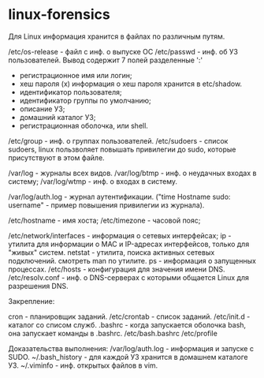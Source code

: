 # linux-forensics

Для Linux информация хранится в файлах по различным путям.

/etc/os-release - файл с инф. о выпуске ОС
/etc/passwd     - инф. об УЗ пользователей. Вывод содержит 7 полей разделенные ':'
- регистрационное имя или логин;
- хеш пароля (x) информация о хеш пароля хранится в etc/shadow.
- идентификатор пользователя;
- идентификатор группы по умолчанию;
- описание УЗ;
- домашний каталог УЗ;
- регистрационная оболочка, или shell.

/etc/group 	- инф. о группах пользователей.
/etc/sudoers 	- список sudoers, linux пользволяет повышать привилегии до sudo, которые присутствуют в этом файле.

/var/log - журналы всех видов.
/var/log/btmp - инф. о неудачных входах в систему;
/var/log/wtmp - инф. о входах в систему.

/var/log/auth.log - журнал аутентификации. ("time Hostname sudo: username" - пример повышения привилегии из журнала).

/etc/hostname	- имя хоста;
/etc/timezone	- часовой пояс;

/etc/network/interfaces	- информация о сетевых интерфейсах;
ip - утилита для информации о MAC и IP-адресах интерфейсов, только для "живых" систем.
netstat - утилита, поиска активных сетевых подключений. смотреть man по утилите.
ps - информация о запущенных процессах.
/etc/hosts - конфигурация для значения имени DNS.
/etc/resolv.conf - инф. о DNS-серверах с которыми общается Linux для разрешения DNS.

Закрепление:

cron - планировщик заданий.
/etc/crontab - список заданий.
/etc/init.d - каталог со списом служб.
.bashrc - когда запускается оболочка bash, она запускает команды в .bashrc.
/etc/bash.bashrc
/etc/profile

Доказательства выполнения:
/var/log/auth.log - информация и запуске с SUDO.
~/.bash_history - для каждой УЗ хранится в домашнем каталоге УЗ.
~/.viminfo - инф. открытых файлов в vim.

